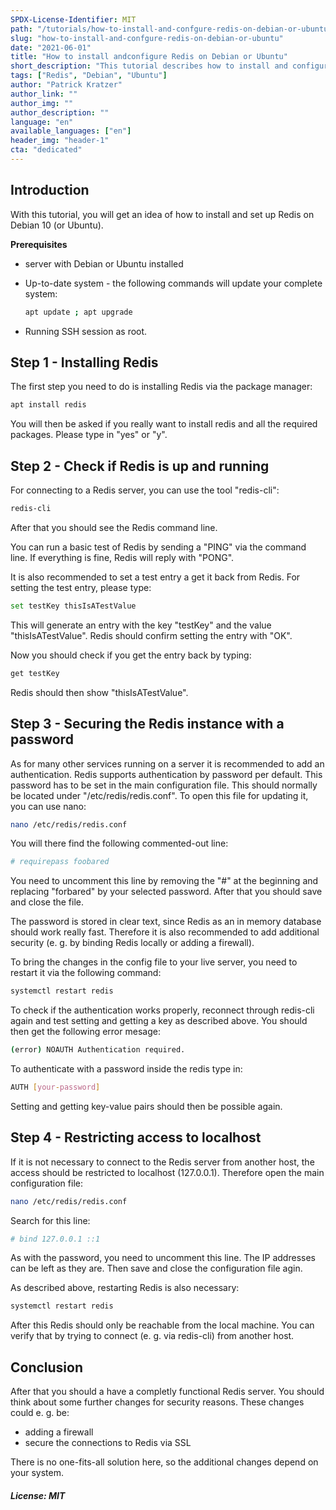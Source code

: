 ```yaml
---
SPDX-License-Identifier: MIT
path: "/tutorials/how-to-install-and-confgure-redis-on-debian-or-ubuntu"
slug: "how-to-install-and-confgure-redis-on-debian-or-ubuntu"
date: "2021-06-01"
title: "How to install andconfigure Redis on Debian or Ubuntu"
short_description: "This tutorial describes how to install and configure Redis on Debian or Ubuntu"
tags: ["Redis", "Debian", "Ubuntu"]
author: "Patrick Kratzer"
author_link: ""
author_img: ""
author_description: ""
language: "en"
available_languages: ["en"]
header_img: "header-1"
cta: "dedicated"
---
```


## Introduction

With this tutorial, you will get an idea of how to install and set up Redis on Debian 10 (or Ubuntu).

**Prerequisites**

* server with Debian or Ubuntu installed
* Up-to-date system - the following commands will update your complete system:

  ```bash
  apt update ; apt upgrade
  ```

* Running SSH session as root.

## Step 1 - Installing Redis

The first step you need to do is installing Redis via the package manager:
```bash
apt install redis
```
You will then be asked if you really want to install redis and all the required packages. Please type in "yes" or "y".

## Step 2 - Check if Redis is up and running

For connecting to a Redis server, you can use the tool "redis-cli":
```bash
redis-cli
```

After that you should see the Redis command line.

You can run a basic test of Redis by sending a "PING" via the command line. If everything is fine, Redis will reply with "PONG".

It is also recommended to set a test entry a get it back from Redis. For setting the test entry, please type:
```bash
set testKey thisIsATestValue
```
This will generate an entry with the key "testKey" and the value "thisIsATestValue". Redis should confirm setting the entry with "OK".

Now you should check if you get the entry back by typing:
```bash
get testKey
```
Redis should then show "thisIsATestValue".

## Step 3 - Securing the Redis instance with a password

As for many other services running on a server it is recommended to add an authentication. Redis supports authentication by password per default. This password has to be set in the main configuration file. This should normally be located under "/etc/redis/redis.conf". To open this file for updating it, you can use nano:
```bash
nano /etc/redis/redis.conf
```
You will there find the following commented-out line:
```bash
# requirepass foobared
```
You need to uncomment this line by removing the "#" at the beginning and replacing "forbared" by your selected password. After that you should save and close the file.

The password is stored in clear text, since Redis as an in memory database should work really fast. Therefore it is also recommended to add additional security (e. g. by binding Redis locally or adding a firewall).

To bring the changes in the config file to your live server, you need to restart it via the following command:
```bash
systemctl restart redis
```

To check if the authentication works properly, reconnect through redis-cli again and test setting and getting a key as described above. You should then get the following error mesage:
```bash
(error) NOAUTH Authentication required.
```

To authenticate with a password inside the redis type in:
```bash
AUTH [your-password]
```

Setting and getting key-value pairs should then be possible again.

## Step 4 - Restricting access to localhost

If it is not necessary to connect to the Redis server from another host, the access should be restricted to localhost (127.0.0.1). Therefore open the main configuration file:
```bash
nano /etc/redis/redis.conf
```

Search for this line:
```bash
# bind 127.0.0.1 ::1
```
As with the password, you need to uncomment this line. The IP addresses can be left as they are. Then save and close the configuration file agin.

As described above, restarting Redis is also necessary:
```bash
systemctl restart redis
```

After this Redis should only be reachable from the local machine. You can verify that by trying to connect (e. g. via redis-cli) from another host.

## Conclusion

After that you should a have a completly functional Redis server. You should think about some further changes for security reasons. These changes could e. g. be:
* adding a firewall
* secure the connections to Redis via SSL

There is no one-fits-all solution here, so the additional changes depend on your system.

##### License: MIT

<!--

Contributor's Certificate of Origin

By making a contribution to this project, I certify that:

(a) The contribution was created in whole or in part by me and I have
    the right to submit it under the license indicated in the file; or

(b) The contribution is based upon previous work that, to the best of my
    knowledge, is covered under an appropriate license and I have the
    right under that license to submit that work with modifications,
    whether created in whole or in part by me, under the same license
    (unless I am permitted to submit under a different license), as
    indicated in the file; or

(c) The contribution was provided directly to me by some other person
    who certified (a), (b) or (c) and I have not modified it.

(d) I understand and agree that this project and the contribution are
    public and that a record of the contribution (including all personal
    information I submit with it, including my sign-off) is maintained
    indefinitely and may be redistributed consistent with this project
    or the license(s) involved.

Signed-off-by: Patrick Kratzer (patrickk295@gmail.com)

-->